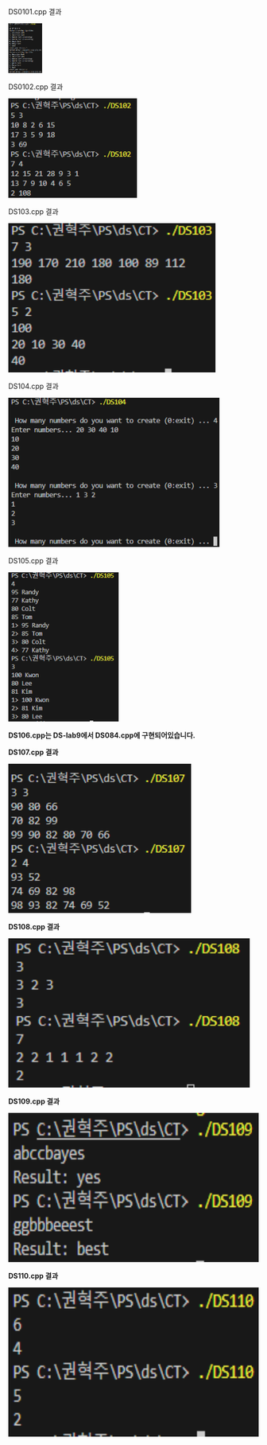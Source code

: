 DS0101.cpp 결과 <br>

<img src="https://github.com/HyeokjuCHu/22100062_KHJ_DS/blob/master/CT/results/DS101.png?raw=true" height="100">

DS0102.cpp 결과 <br>

<img src="https://github.com/HyeokjuCHu/22100062_KHJ_DS/blob/master/CT/results/DS102.png?raw=true" height="200">

DS103.cpp 결과 <br>

<img src="https://github.com/HyeokjuCHu/22100062_KHJ_DS/blob/master/CT/results/DS103.png?raw=true" height="300">

DS104.cpp 결과 <br>

<img src="https://github.com/HyeokjuCHu/22100062_KHJ_DS/blob/master/CT/results/DS104.png?raw=true" height="300">

DS105.cpp 결과 <br>

<img src="https://github.com/HyeokjuCHu/22100062_KHJ_DS/blob/master/CT/results/DS105.png?raw=true" height="300">

<b>DS106.cpp는 DS-lab9에서 DS084.cpp에 구현되어있습니다.

DS107.cpp 결과 <br>

<img src="https://github.com/HyeokjuCHu/22100062_KHJ_DS/blob/master/CT/results/DS107.png?raw=true" height="300">

DS108.cpp 결과 <br>

<img src="https://github.com/HyeokjuCHu/22100062_KHJ_DS/blob/master/CT/results/DS108.png?raw=true" height="300">

DS109.cpp 결과 <br>

<img src="https://github.com/HyeokjuCHu/22100062_KHJ_DS/blob/master/CT/results/DS109.png?raw=true" height="300">

DS110.cpp 결과 <br>

<img src="https://github.com/HyeokjuCHu/22100062_KHJ_DS/blob/master/CT/results/DS110.png?raw=true" height="300">